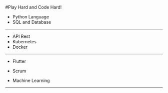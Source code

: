 #Play Hard and Code Hard!

* Python Language
* SQL and Database

---

* API Rest
* Kubernetes
* Docker

---

* Flutter

* Scrum
* Machine Learning

---

